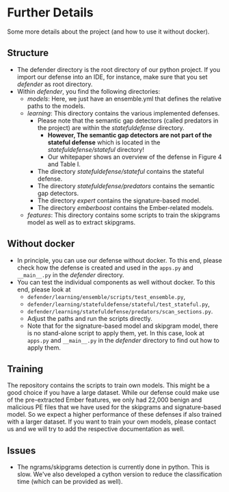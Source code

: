 # Further Details
Some more details about the project (and how to use it without docker).

## Structure
- The defender directory is the root directory of our python project.
If you import our defense into an IDE, for instance, make sure that you
set *defender* as root directory.
- Within *defender*, you find the following directories:
  - *models*: Here, we just have an ensemble.yml that defines the relative
  paths to the models.
  - *learning*: This directory contains the various implemented defenses.
    - Please note that the semantic gap detectors (called predators in the
      project) are within the *statefuldefense* directory.
      - **However, The semantic gap detectors are not part of the stateful
      defense** which is located in the *statefuldefense/stateful* directory!
      - Our whitepaper shows an overview of the defense in Figure 4 and Table I.
    - The directory *statefuldefense/stateful* contains the stateful defense.
    - The directory *statefuldefense/predators* contains the semantic gap detectors.
    - The directory *expert* contains the signature-based model.
    - The directory *emberboost* contains the Ember-related models.
  - *features*: This directory contains some scripts to train the skipgrams model
  as well as to extract skipgrams.

## Without docker
- In principle, you can use our defense without docker. To this end, please
check how the defense is created and used in the ```apps.py``` and ```__main__.py```
in the *defender* directory.
- You can test the individual components as well without docker. To this end,
please look at
  - ```defender/learning/ensemble/scripts/test_ensemble.py```,
  - ```defender/learning/statefuldefense/stateful/test_stateful.py```,
  - ```defender/learning/statefuldefense/predators/scan_sections.py```.
  - Adjust the paths and run the scripts directly.
  - Note that for the signature-based model and skipgram model, there is no
  stand-alone script to apply them, yet. In this case, look
  at ```apps.py``` and ```__main__.py``` in the *defender* directory to find
  out how to apply them.


## Training
The repository contains the scripts to train own models. This might be a good
choice if you have a large dataset. While our defense could make use of the
pre-extracted Ember features, we only had 22,000 benign and malicious PE files
that we have used for the skipgrams and signature-based model.
So we expect a higher performance of these defenses if also trained
with a larger dataset. If you want to train your own models, please contact
us and we will try to add the respective documentation as well.

## Issues
- The ngrams/skipgrams detection is currently done in python. This is slow.
  We've also developed a cython version to reduce the classification time (which
  can be provided as well).
